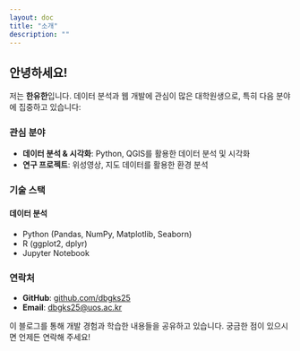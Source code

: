 ```yaml
---
layout: doc
title: "소개"
description: ""
---
```


## 안녕하세요!

저는 **한유한**입니다. 데이터 분석과 웹 개발에 관심이 많은 대학원생으로, 특히 다음 분야에 집중하고 있습니다:

### 관심 분야

- **데이터 분석 & 시각화**: Python, QGIS를 활용한 데이터 분석 및 시각화
- **연구 프로젝트**: 위성영상, 지도 데이터를 활용한 환경 분석

### 기술 스택

#### 데이터 분석
- Python (Pandas, NumPy, Matplotlib, Seaborn)
- R (ggplot2, dplyr)
- Jupyter Notebook


### 연락처

- **GitHub**: [github.com/dbgks25](https://github.com/dbgks25)
- **Email**: dbgks25@uos.ac.kr

이 블로그를 통해 개발 경험과 학습한 내용들을 공유하고 있습니다. 궁금한 점이 있으시면 언제든 연락해 주세요!
